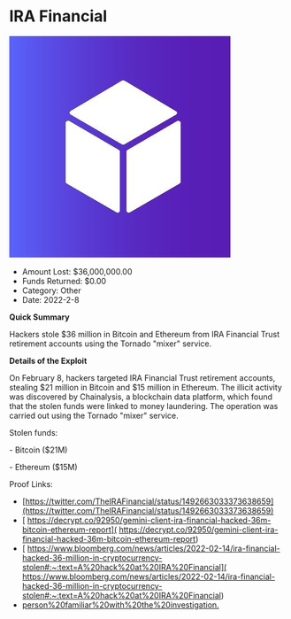 # IRA Financial
![IRA Financial](/rektimages/IRA-Financial.png)
- Amount Lost: $36,000,000.00
- Funds Returned: $0.00
- Category: Other
- Date: 2022-2-8

**Quick Summary**

Hackers stole $36 million in Bitcoin and Ethereum from IRA Financial Trust retirement accounts using the Tornado "mixer" service.

  


 **Details of the Exploit**

On February 8, hackers targeted IRA Financial Trust retirement accounts, stealing $21 million in Bitcoin and $15 million in Ethereum. The illicit activity was discovered by Chainalysis, a blockchain data platform, which found that the stolen funds were linked to money laundering. The operation was carried out using the Tornado "mixer" service.

  


Stolen funds:

\- Bitcoin ($21M)

\- Ethereum ($15M)

  



Proof Links:
- [https://twitter.com/TheIRAFinancial/status/1492663033373638659](https://twitter.com/TheIRAFinancial/status/1492663033373638659)
- [ https://decrypt.co/92950/gemini-client-ira-financial-hacked-36m-bitcoin-ethereum-report]( https://decrypt.co/92950/gemini-client-ira-financial-hacked-36m-bitcoin-ethereum-report)
- [ https://www.bloomberg.com/news/articles/2022-02-14/ira-financial-hacked-36-million-in-cryptocurrency-stolen#:~:text=A%20hack%20at%20IRA%20Financial]( https://www.bloomberg.com/news/articles/2022-02-14/ira-financial-hacked-36-million-in-cryptocurrency-stolen#:~:text=A%20hack%20at%20IRA%20Financial)
- [person%20familiar%20with%20the%20investigation.](person%20familiar%20with%20the%20investigation.)


